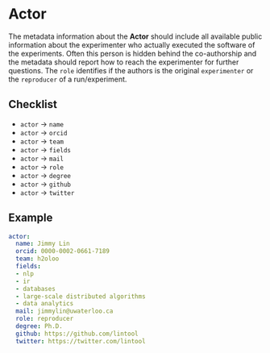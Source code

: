 # Actor

The metadata information about the **Actor** should include all available public information about the experimenter who actually executed the software of the experiments. Often this person is hidden behind the co-authorship and the metadata should report how to reach the experimenter for further questions. The `role` identifies if the authors is the original `experimenter` or the `reproducer` of a run/experiment.

## Checklist

- `actor` &rarr; `name` 
- `actor` &rarr; `orcid` 
- `actor` &rarr; `team` 
- `actor` &rarr; `fields` 
- `actor` &rarr; `mail`
- `actor` &rarr; `role` 
- `actor` &rarr; `degree` 
- `actor` &rarr; `github` 
- `actor` &rarr; `twitter` 

## Example

```YAML
actor:
  name: Jimmy Lin
  orcid: 0000-0002-0661-7189
  team: h2oloo
  fields:
  - nlp
  - ir
  - databases
  - large-scale distributed algorithms
  - data analytics
  mail: jimmylin@uwaterloo.ca
  role: reproducer
  degree: Ph.D.
  github: https://github.com/lintool
  twitter: https://twitter.com/lintool
```
